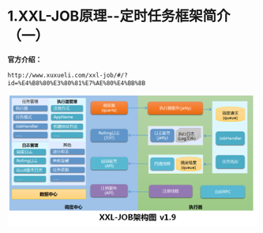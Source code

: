# 1.XXL-JOB原理--定时任务框架简介（一）
**官方介绍：**
```
http://www.xuxueli.com/xxl-job/#/?id=%E4%B8%80%E3%80%81%E7%AE%80%E4%BB%8B
```
![](/static/image/微信截图_20200710140240.png)


